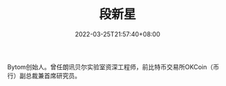 ﻿---
weight: 
title: "段新星"
description: "Bytom创始人"
date: 2022-03-25T21:57:40+08:00
lastmod: 2022-03-25T16:45:40+08:00
draft: false
authors: ["Metabd"]
featuredImage: "duanxinxing.jpg"
link: ""
tags: ["微博","段新星"]
categories: ["navigation"]
navigation: ["微博"]
lightgallery: true
toc: true
pinned: false
recommend: false
recommend1: false
---
Bytom创始人。曾任朗讯贝尔实验室资深工程师，前比特币交易所OKCoin（币行）副总裁兼首席研究员。
